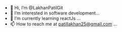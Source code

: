 - 👋 Hi, I’m @LakhanPatilGit
- 👀 I’m interested in software development...
- 🌱 I’m currently learning reactJs ...
- 📫 How to reach me at patillakhan25@gmail.com ...

<!---
LakhanPatilGit/LakhanPatilGit is a ✨ special ✨ repository because its `README.md` (this file) appears on your GitHub profile.
You can click the Preview link to take a look at your changes.
--->
